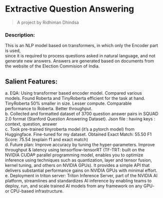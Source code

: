 # Extractive Question Answering
> A project by Ridhiman Dhindsa

### Description: 
This is an NLP model based on transformers, in which only the Encoder part is used,  
since it is required to process questions asked in natural language, and not generate new answers. 
Answers are generated based on documents from the website of the Election Commision of India. 

## Salient Features:
a.	EQA: Using transformer based encoder model. Compared various models. Found Roberta and TinyRoberta efficient for the task at hand.
TinyRoberta 50% smaller in size. Lesser compute. Comparable performance to Roberta. Better throughput.  
b.	Collected and formatted dataset of 3700 question answer pairs in SQUAD 2.0 format (Stanford Question Answering Dataset). 
Json file : having keys : context, question, answer  
c.	Took pre-trained tinyroberta model (it’s a pytorch model) from Huggingface. Fine-tuned for my dataset. 
Obtained Exact Match: 55.50 F1 Score: 75.54 (explain f1 and exact match)  
d.	Future plan: Improve accuracy by tuning the hyper-parameters. Improve throughput  & latency using tensorflow-tensorRT 
(TF-TRT: built on the NVIDIA CUDA® parallel programming model, enables you to optimize inference using techniques such as quantization, layer and tensor fusion, 
kernel tuning, and others on NVIDIA GPUs). It provides a simple API that delivers substantial performance gains on NVIDIA GPUs with minimal effort.  
e.	Deployment in triton server: Triton Inference Server, part of the NVIDIA AI platform, streamlines and standardizes AI inference 
by enabling teams to deploy, run, and scale trained AI models from any framework on any GPU- or CPU-based infrastructure.
